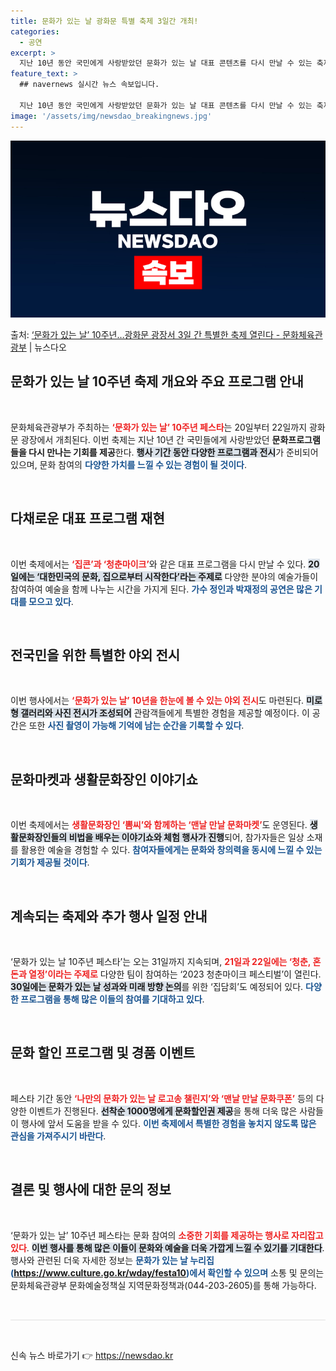 ```yaml
---
title: 문화가 있는 날 광화문 특별 축제 3일간 개최!
categories:
  - 공연
excerpt: >
  지난 10년 동안 국민에게 사랑받았던 문화가 있는 날 대표 콘텐츠를 다시 만날 수 있는 축제를 연다. 문화체…
feature_text: >
  ## navernews 실시간 뉴스 속보입니다.

  지난 10년 동안 국민에게 사랑받았던 문화가 있는 날 대표 콘텐츠를 다시 만날 수 있는 축제를 연다. 문화체…
image: '/assets/img/newsdao_breakingnews.jpg'
---
```


![뉴스다오 속보](/assets/img/newsdao_breakingnews.jpg)

<p>출처: <a href="https://newsdao.kr/2209" rel="dofollow">‘문화가 있는 날’ 10주년…광화문 광장서 3일 간 특별한 축제 열린다 - 문화체육관광부</a> | 뉴스다오</p>

<h2 data-ke-size="size26">문화가 있는 날 10주년 축제 개요와 주요 프로그램 안내</h2>

<p data-ke-size="size16">&nbsp;</p>

문화체육관광부가 주최하는 <b><span style="color: #ee2323;">‘문화가 있는 날’ 10주년 페스타</span></b>는 20일부터 22일까지 광화문 광장에서 개최된다. 이번 축제는 지난 10년 간 국민들에게 사랑받았던 <b>문화프로그램들을 다시 만나는 기회를 제공</b>한다. <b><span style="background-color: #21538527;">행사 기간 동안 다양한 프로그램과 전시</span></b>가 준비되어 있으며, 문화 참여의 <b><span style="color: #1a5490;">다양한 가치를 느낄 수 있는 경험이 될 것이다</span></b>. 

<p data-ke-size="size16">&nbsp;</p>

<h2 data-ke-size="size26">다채로운 대표 프로그램 재현</h2>

<p data-ke-size="size16">&nbsp;</p>

이번 축제에서는 <b><span style="color: #ee2323;">‘집콘’과 ‘청춘마이크’</span></b>와 같은 대표 프로그램을 다시 만날 수 있다. <b><span style="background-color: #21538527;">20일에는 ‘대한민국의 문화, 집으로부터 시작한다’라는 주제로</span></b> 다양한 분야의 예술가들이 참여하여 예술을 함께 나누는 시간을 가지게 된다. <b><span style="color: #1a5490;">가수 정인과 박재정의 공연은 많은 기대를 모으고 있다</span></b>. 

<p data-ke-size="size16">&nbsp;</p>

<h2 data-ke-size="size26">전국민을 위한 특별한 야외 전시</h2>

<p data-ke-size="size16">&nbsp;</p>

이번 행사에서는 <b><span style="color: #ee2323;">‘문화가 있는 날’ 10년을 한눈에 볼 수 있는 야외 전시</span></b>도 마련된다. <b><span style="background-color: #21538527;">미로형 갤러리와 사진 전시가 조성되어</span></b> 관람객들에게 특별한 경험을 제공할 예정이다. 이 공간은 또한 <b><span style="color: #1a5490;">사진 촬영이 가능해 기억에 남는 순간을 기록할 수 있다</span></b>. 

<p data-ke-size="size16">&nbsp;</p>

<h2 data-ke-size="size26">문화마켓과 생활문화장인 이야기쇼</h2>

<p data-ke-size="size16">&nbsp;</p>

이번 축제에서는 <b><span style="color: #ee2323;">생활문화장인 ‘뽐씨’와 함께하는 ‘맨날 만날 문화마켓’</span></b>도 운영된다. <b><span style="background-color: #21538527;">생활문화장인들의 비법을 배우는 이야기쇼와 체험 행사가 진행</span></b>되어, 참가자들은 일상 소재를 활용한 예술을 경험할 수 있다. <b><span style="color: #1a5490;">참여자들에게는 문화와 창의력을 동시에 느낄 수 있는 기회가 제공될 것이다</span></b>. 

<p data-ke-size="size16">&nbsp;</p>

<h2 data-ke-size="size26">계속되는 축제와 추가 행사 일정 안내</h2>

<p data-ke-size="size16">&nbsp;</p>

‘문화가 있는 날 10주년 페스타’는 오는 31일까지 지속되며, <b><span style="color: #ee2323;">21일과 22일에는 ‘청춘, 혼돈과 열정’이라는 주제로</span></b> 다양한 팀이 참여하는 ‘2023 청춘마이크 페스티벌’이 열린다. <b><span style="background-color: #21538527;">30일에는 문화가 있는 날 성과와 미래 방향 논의</span></b>를 위한 ‘집담회’도 예정되어 있다. <b><span style="color: #1a5490;">다양한 프로그램을 통해 많은 이들의 참여를 기대하고 있다</span></b>. 

<p data-ke-size="size16">&nbsp;</p>

<h2 data-ke-size="size26">문화 할인 프로그램 및 경품 이벤트</h2>

<p data-ke-size="size16">&nbsp;</p>

페스타 기간 동안 <b><span style="color: #ee2323;">‘나만의 문화가 있는 날 로고송 챌린지’와 ‘맨날 만날 문화쿠폰’</span></b> 등의 다양한 이벤트가 진행된다. <b><span style="background-color: #21538527;">선착순 1000명에게 문화할인권 제공</span></b>을 통해 더욱 많은 사람들이 행사에 앞서 도움을 받을 수 있다. <b><span style="color: #1a5490;">이번 축제에서 특별한 경험을 놓치지 않도록 많은 관심을 가져주시기 바란다</span></b>. 

<p data-ke-size="size16">&nbsp;</p>

<h2 data-ke-size="size26">결론 및 행사에 대한 문의 정보</h2>

<p data-ke-size="size16">&nbsp;</p>

‘문화가 있는 날’ 10주년 페스타는 문화 참여의 <b><span style="color: #ee2323;">소중한 기회를 제공하는 행사로 자리잡고 있다</span></b>. <b><span style="background-color: #21538527;">이번 행사를 통해 많은 이들이 문화와 예술을 더욱 가깝게 느낄 수 있기를 기대한다</span></b>. 행사와 관련된 더욱 자세한 정보는 <b><span style="color: #1a5490;">문화가 있는 날 누리집(https://www.culture.go.kr/wday/festa10)에서 확인할 수 있으며</span></b> 소통 및 문의는 문화체육관광부 문화예술정책실 지역문화정책과(044-203-2605)를 통해 가능하다. 

<p data-ke-size="size16">&nbsp;</p>

<hr style="height: 2px; border-width: 0; color: #eee; background-color: #eee;" />
<p data-ke-size="size16">&nbsp;</p> 

신속 뉴스 바로가기 👉 <a href="https://newsdao.kr" rel="dofollow">https://newsdao.kr</a>



